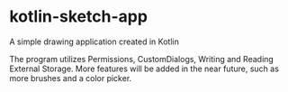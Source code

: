 # kotlin-sketch-app
A simple drawing application created in Kotlin

The program utilizes Permissions, CustomDialogs, Writing and Reading External Storage. 
More features will be added in the near future, such as more brushes and a color picker. 


